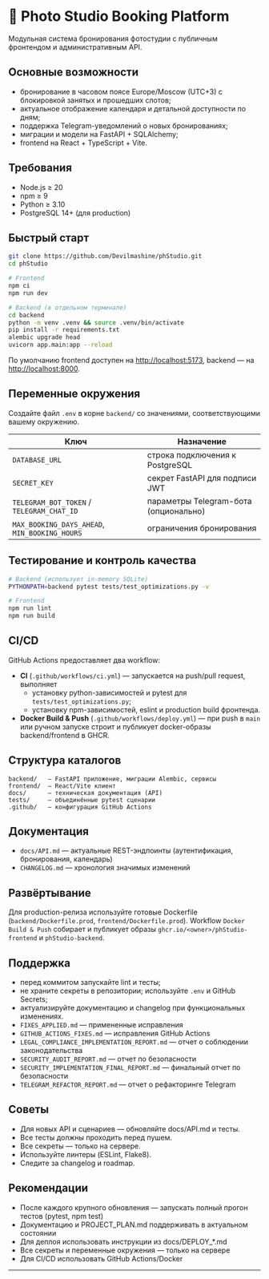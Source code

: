 # 📸 Photo Studio Booking Platform

Модульная система бронирования фотостудии с публичным фронтендом и административным API.

## Основные возможности
- бронирование в часовом поясе Europe/Moscow (UTC+3) с блокировкой занятых и прошедших слотов;
- актуальное отображение календаря и детальной доступности по дням;
- поддержка Telegram-уведомлений о новых бронированиях;
- миграции и модели на FastAPI + SQLAlchemy;
- frontend на React + TypeScript + Vite.

## Требования
- Node.js ≥ 20
- npm ≥ 9
- Python ≥ 3.10
- PostgreSQL 14+ (для production)

## Быстрый старт
```bash
git clone https://github.com/Devilmashine/phStudio.git
cd phStudio

# Frontend
npm ci
npm run dev

# Backend (в отдельном терминале)
cd backend
python -m venv .venv && source .venv/bin/activate
pip install -r requirements.txt
alembic upgrade head
uvicorn app.main:app --reload
```

По умолчанию frontend доступен на <http://localhost:5173>, backend — на <http://localhost:8000>.

## Переменные окружения
Создайте файл `.env` в корне `backend/` со значениями, соответствующими вашему окружению.

| Ключ | Назначение |
| --- | --- |
| `DATABASE_URL` | строка подключения к PostgreSQL |
| `SECRET_KEY` | секрет FastAPI для подписи JWT |
| `TELEGRAM_BOT_TOKEN` / `TELEGRAM_CHAT_ID` | параметры Telegram-бота (опционально) |
| `MAX_BOOKING_DAYS_AHEAD`, `MIN_BOOKING_HOURS` | ограничения бронирования |

## Тестирование и контроль качества
```bash
# Backend (использует in-memory SQLite)
PYTHONPATH=backend pytest tests/test_optimizations.py -v

# Frontend
npm run lint
npm run build
```

## CI/CD
GitHub Actions предоставляет два workflow:
- **CI** (`.github/workflows/ci.yml`) — запускается на push/pull request, выполняет
  - установку python-зависимостей и pytest для `tests/test_optimizations.py`;
  - установку npm-зависимостей, eslint и production build фронтенда.
- **Docker Build & Push** (`.github/workflows/deploy.yml`) — при push в `main` или ручном запуске строит и публикует docker-образы backend/frontend в GHCR.

## Структура каталогов
```
backend/   – FastAPI приложение, миграции Alembic, сервисы
frontend/  – React/Vite клиент
docs/      – техническая документация (API)
tests/     – объединённые pytest сценарии
.github/   – конфигурация GitHub Actions
```

## Документация
- `docs/API.md` — актуальные REST-эндпоинты (аутентификация, бронирования, календарь)
- `CHANGELOG.md` — хронология значимых изменений

## Развёртывание
Для production-релиза используйте готовые Dockerfile (`backend/Dockerfile.prod`, `frontend/Dockerfile.prod`). Workflow `Docker Build & Push` собирает и публикует образы `ghcr.io/<owner>/phStudio-frontend` и `phStudio-backend`.

## Поддержка
- перед коммитом запускайте lint и тесты;
- не храните секреты в репозитории; используйте `.env` и GitHub Secrets;
- актуализируйте документацию и changelog при функциональных изменениях.
- `FIXES_APPLIED.md` — примененные исправления
- `GITHUB_ACTIONS_FIXES.md` — исправления GitHub Actions
- `LEGAL_COMPLIANCE_IMPLEMENTATION_REPORT.md` — отчет о соблюдении законодательства
- `SECURITY_AUDIT_REPORT.md` — отчет по безопасности
- `SECURITY_IMPLEMENTATION_FINAL_REPORT.md` — финальный отчет по безопасности
- `TELEGRAM_REFACTOR_REPORT.md` — отчет о рефакторинге Telegram

## Советы
- Для новых API и сценариев — обновляйте docs/API.md и тесты.
- Все тесты должны проходить перед пушем.
- Все секреты — только на сервере.
- Используйте линтеры (ESLint, Flake8).
- Следите за changelog и roadmap.

## Рекомендации

- После каждого крупного обновления — запускать полный прогон тестов (pytest, npm test)
- Документацию и PROJECT_PLAN.md поддерживать в актуальном состоянии
- Для деплоя использовать инструкции из docs/DEPLOY_*.md
- Все секреты и переменные окружения — только на сервере
- Для CI/CD использовать GitHub Actions/Docker

---
